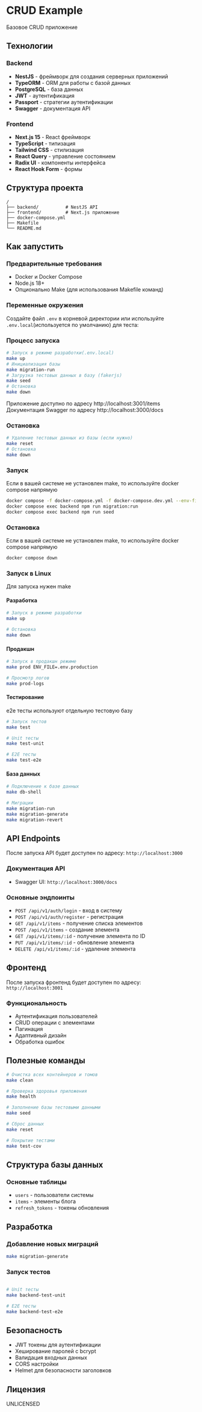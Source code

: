 # CRUD Example

Базовое CRUD приложение

## Технологии

### Backend
- **NestJS** - фреймворк для создания серверных приложений
- **TypeORM** - ORM для работы с базой данных
- **PostgreSQL** - база данных
- **JWT** - аутентификация
- **Passport** - стратегии аутентификации
- **Swagger** - документация API

### Frontend
- **Next.js 15** - React фреймворк
- **TypeScript** - типизация
- **Tailwind CSS** - стилизация
- **React Query** - управление состоянием
- **Radix UI** - компоненты интерфейса
- **React Hook Form** - формы

## Структура проекта

```
/
├── backend/          # NestJS API
├── frontend/         # Next.js приложение
├── docker-compose.yml
├── Makefile
└── README.md
```

## Как запустить

### Предварительные требования

- Docker и Docker Compose
- Node.js 18+
- Опционально Make (для использования Makefile команд)

### Переменные окружения

Создайте файл `.env` в корневой директории или используйте `.env.local`(используется по умолчанию) для теста:

### Процесс запуска
```bash
# Запуск в режиме разработки(.env.local)
make up
# Инициализация базы
make migration-run
# Загрузка тестовых данных в базу (fakerjs)
make seed
# Остановка
make down
```
Приложение доступно по адресу http://localhost:3001/items<br>
Документация Swagger по адресу http://localhost:3000/docs
### Остановка
```bash
# Удаление тестовых данных из базы (если нужно)
make reset
# Остановка
make down
```
### Запуск
Если в вашей системе не установлен make, то используйте docker compose напрямую
```bash
docker compose -f docker-compose.yml -f docker-compose.dev.yml --env-file .env.local up --build
docker compose exec backend npm run migration:run
docker compose exec backend npm run seed
```
### Остановка
Если в вашей системе не установлен make, то используйте docker compose напрямую
```bash
docker compose down
```

### Запуск в Linux
Для запуска нужен make

#### Разработка
```bash
# Запуск в режиме разработки
make up

# Остановка
make down
```

#### Продакшн
```bash
# Запуск в продакшн режиме
make prod ENV_FILE=.env.production

# Просмотр логов
make prod-logs
```

#### Тестирование
e2e тесты используют отдельную тестовую базу
```bash
# Запуск тестов
make test

# Unit тесты
make test-unit

# E2E тесты
make test-e2e
```
#### База данных
```bash
# Подключение к базе данных
make db-shell

# Миграции
make migration-run
make migration-generate
make migration-revert
```
## API Endpoints

После запуска API будет доступен по адресу: `http://localhost:3000`

### Документация API
- Swagger UI: `http://localhost:3000/docs`

### Основные эндпоинты
- `POST /api/v1/auth/login` - вход в систему
- `POST /api/v1/auth/register` - регистрация
- `GET /api/v1/items` - получение списка элементов
- `POST /api/v1/items` - создание элемента
- `GET /api/v1/items/:id` - получение элемента по ID
- `PUT /api/v1/items/:id` - обновление элемента
- `DELETE /api/v1/items/:id` - удаление элемента

## Фронтенд

После запуска фронтенд будет доступен по адресу: `http://localhost:3001`

### Функциональность
- Аутентификация пользователей
- CRUD операции с элементами
- Пагинация
- Адаптивный дизайн
- Обработка ошибок

## Полезные команды

```bash
# Очистка всех контейнеров и томов
make clean

# Проверка здоровья приложения
make health

# Заполнение базы тестовыми данными
make seed

# Сброс данных
make reset

# Покрытие тестами
make test-cov
```

## Структура базы данных

### Основные таблицы
- `users` - пользователи системы
- `items` - элементы блога
- `refresh_tokens` - токены обновления

## Разработка

### Добавление новых миграций
```bash
make migration-generate
```

### Запуск тестов
```bash

# Unit тесты
make backend-test-unit

# E2E тесты
make backend-test-e2e
```


## Безопасность

- JWT токены для аутентификации
- Хеширование паролей с bcrypt
- Валидация входных данных
- CORS настройки
- Helmet для безопасности заголовков

## Лицензия

UNLICENSED
